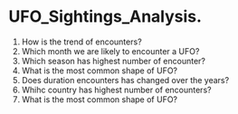 # UFO_Sightings_Analysis.
1. How is the trend of encounters?
2. Which month we are likely to encounter a UFO?
3. Which season has highest number of encounter?
4. What is the most common shape of UFO?
5. Does duration encounters has changed over the years?
6. Whihc country has highest number of encounters?
7. What is the most common shape of UFO?

